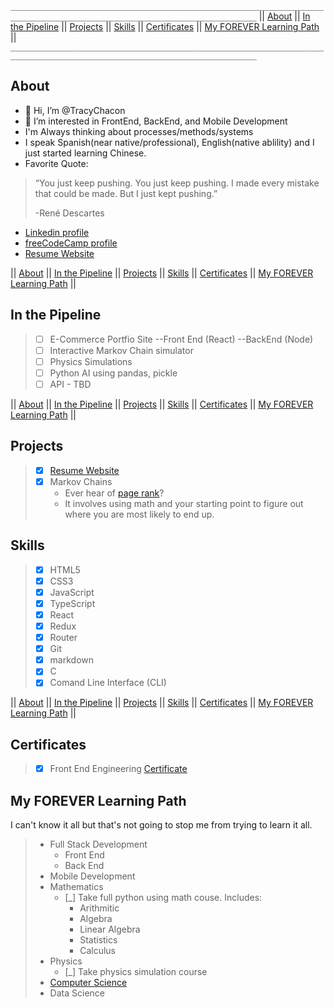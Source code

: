`_____________________________________________________________________________________________________________________________`
|| [About](#About) || [In the Pipeline](#In) || [Projects](#Projects) || [Skills](#Skills) || [Certificates](#Certificates) || [My FOREVER Learning Path](#My) || 
`_____________________________________________________________________________________________________________________________`

## About
- 👋 Hi, I’m @TracyChacon
- 👀 I’m interested in FrontEnd, BackEnd, and Mobile Development
- I'm Always thinking about processes/methods/systems
- I speak Spanish(near native/professional), English(native ablility) and I just started learning Chinese.
- Favorite Quote: 
> “You just keep pushing. You just keep pushing. I made every mistake that could be made. But I just kept pushing.”
>
>  -René Descartes
*   [Linkedin profile](https://www.linkedin.com/in/tracy-chacon-862a5699/)
*   [freeCodeCamp profile](https://www.freecodecamp.org/tracychacon)
*   [Resume Website](https://tracychacon.github.io/)

|| [About](#About) || [In the Pipeline](#In) || [Projects](#Projects) || [Skills](#Skills) || [Certificates](#Certificates) || [My FOREVER Learning Path](#My) || 

## In the Pipeline
> - [ ] E-Commerce Portfio Site --Front End (React) --BackEnd (Node)  
> - [ ] Interactive Markov Chain simulator
> - [ ] Physics Simulations
> - [ ] Python AI using pandas, pickle
> - [ ] API - TBD

|| [About](#About) || [In the Pipeline](#In) || [Projects](#Projects) || [Skills](#Skills) || [Certificates](#Certificates) || [My FOREVER Learning Path](#My) ||

## Projects
> - [X] [Resume Website](https://tracychacon.github.io/)
> - [X] Markov Chains 
>   - Ever hear of [page rank](https://en.wikipedia.org/wiki/PageRank#:~:text=PageRank%20(PR)%20is%20an%20algorithm,the%20importance%20of%20website%20pages.)? 
>   - It involves using math and your starting point to figure out where you are most likely to end up.

## Skills
> - [X] HTML5
> - [X] CSS3
> - [X] JavaScript
> - [X] TypeScript
> - [X] React
> - [X] Redux
> - [X] Router
> - [X] Git
> - [X] markdown
> - [X] C
> - [X] Comand Line Interface (CLI)

|| [About](#About) || [In the Pipeline](#In) || [Projects](#Projects) || [Skills](#Skills) || [Certificates](#Certificates) || [My FOREVER Learning Path](#My) || 

## Certificates
> - [X] Front End Engineering [Certificate](https://www.codecademy.com/profiles/TracyChacon/certificates/5f85dd867b67b60014ac9ea3)

## My FOREVER Learning Path
I can't know it all but that's not going to stop me from trying to learn it all.
> - Full Stack Development
>   - Front End
>   - Back End
> - Mobile Development
> - Mathematics
>   - [_] Take full python using math couse. Includes:
>     - Arithmitic
>     - Algebra
>     - Linear Algebra
>     - Statistics
>     - Calculus
> - Physics
>   - [_] Take physics simulation course
> - [Computer Science](https://github.com/ossu/computer-science) 
> - Data Science


